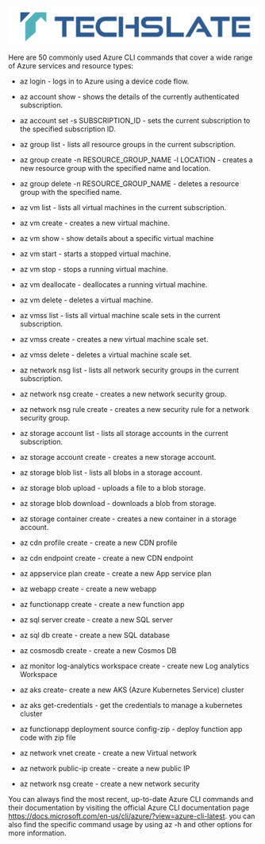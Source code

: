 ![TechSlate](../global/images/ts.png)


Here are 50 commonly used Azure CLI commands that cover a wide range of Azure services and resource types:

- az login - logs in to Azure using a device code flow.

- az account show - shows the details of the currently authenticated subscription.

- az account set -s SUBSCRIPTION_ID - sets the current subscription to the specified subscription ID.

- az group list - lists all resource groups in the current subscription.

- az group create -n RESOURCE_GROUP_NAME -l LOCATION - creates a new resource group with the specified name and location.

- az group delete -n RESOURCE_GROUP_NAME - deletes a resource group with the specified name.

- az vm list - lists all virtual machines in the current subscription.

- az vm create - creates a new virtual machine.

- az vm show - show details about a specific virtual machine

- az vm start - starts a stopped virtual machine.

- az vm stop - stops a running virtual machine.

- az vm deallocate - deallocates a running virtual machine.

- az vm delete - deletes a virtual machine.

- az vmss list - lists all virtual machine scale sets in the current subscription.

- az vmss create - creates a new virtual machine scale set.

- az vmss delete - deletes a virtual machine scale set.

- az network nsg list - lists all network security groups in the current subscription.

- az network nsg create - creates a new network security group.

- az network nsg rule create - creates a new security rule for a network security group.

- az storage account list - lists all storage accounts in the current subscription.

- az storage account create - creates a new storage account.

- az storage blob list - lists all blobs in a storage account.

- az storage blob upload - uploads a file to a blob storage.

- az storage blob download - downloads a blob from storage.

- az storage container create - creates a new container in a storage account.

- az cdn profile create - create a new CDN profile

- az cdn endpoint create - create a new CDN endpoint

- az appservice plan create - create a new App service plan

- az webapp create - create a new webapp

- az functionapp create - create a new function app

- az sql server create - create a new SQL server

- az sql db create - create a new SQL database

- az cosmosdb create - create a new Cosmos DB

- az monitor log-analytics workspace create - create new Log analytics Workspace

- az aks create- create a new AKS (Azure Kubernetes Service) cluster

- az aks get-credentials - get the credentials to manage a kubernetes cluster

- az functionapp deployment source config-zip - deploy function app code with zip file

- az network vnet create - create a new Virtual network

- az network public-ip create - create a new public IP

- az network nsg create - create a new network security






You can always find the most recent, up-to-date Azure CLI commands and their documentation by visiting the official Azure CLI documentation page https://docs.microsoft.com/en-us/cli/azure/?view=azure-cli-latest. you can also find the specific command usage by using az <command> -h and other options for more information.


